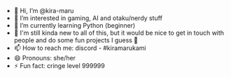 - 👋 Hi, I’m @kira-maru
- 👀 I’m interested in gaming, AI and otaku/nerdy stuff
- 🌱 I’m currently learning Python (beginner)
- 💞️ I'm still kinda new to all of this,
      but it would be nice to get in touch with people
      and do some fun projects I guess 🤭
- 📫 How to reach me: discord - #kiramarukami
- 😄 Pronouns: she/her
- ⚡ Fun fact: cringe level 999999

<!---
kira-maru/kira-maru is a ✨ special ✨ repository because its `README.md` (this file) appears on your GitHub profile.
You can click the Preview link to take a look at your changes.
--->
